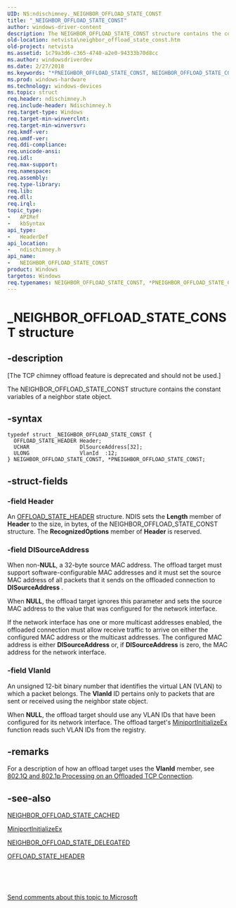 ```yaml
---
UID: NS:ndischimney._NEIGHBOR_OFFLOAD_STATE_CONST
title: "_NEIGHBOR_OFFLOAD_STATE_CONST"
author: windows-driver-content
description: The NEIGHBOR_OFFLOAD_STATE_CONST structure contains the constant variables of a neighbor state object.
old-location: netvista\neighbor_offload_state_const.htm
old-project: netvista
ms.assetid: 1c79a3d6-c365-4740-a2e0-94333b70d8cc
ms.author: windowsdriverdev
ms.date: 2/27/2018
ms.keywords: "*PNEIGHBOR_OFFLOAD_STATE_CONST, NEIGHBOR_OFFLOAD_STATE_CONST, NEIGHBOR_OFFLOAD_STATE_CONST structure [Network Drivers Starting with Windows Vista], PNEIGHBOR_OFFLOAD_STATE_CONST, PNEIGHBOR_OFFLOAD_STATE_CONST structure pointer [Network Drivers Starting with Windows Vista], _NEIGHBOR_OFFLOAD_STATE_CONST, ndischimney/NEIGHBOR_OFFLOAD_STATE_CONST, ndischimney/PNEIGHBOR_OFFLOAD_STATE_CONST, netvista.neighbor_offload_state_const, tcp_chim_struct_3e21fef6-9a3c-4eba-b6fb-31af70a3eaaa.xml"
ms.prod: windows-hardware
ms.technology: windows-devices
ms.topic: struct
req.header: ndischimney.h
req.include-header: Ndischimney.h
req.target-type: Windows
req.target-min-winverclnt: 
req.target-min-winversvr: 
req.kmdf-ver: 
req.umdf-ver: 
req.ddi-compliance: 
req.unicode-ansi: 
req.idl: 
req.max-support: 
req.namespace: 
req.assembly: 
req.type-library: 
req.lib: 
req.dll: 
req.irql: 
topic_type:
-	APIRef
-	kbSyntax
api_type:
-	HeaderDef
api_location:
-	ndischimney.h
api_name:
-	NEIGHBOR_OFFLOAD_STATE_CONST
product: Windows
targetos: Windows
req.typenames: NEIGHBOR_OFFLOAD_STATE_CONST, *PNEIGHBOR_OFFLOAD_STATE_CONST
---
```


# _NEIGHBOR_OFFLOAD_STATE_CONST structure


## -description


<p class="CCE_Message">[The TCP chimney offload feature is deprecated and should not be used.]

The NEIGHBOR_OFFLOAD_STATE_CONST structure contains the constant variables of a neighbor state
  object.


## -syntax


````
typedef struct _NEIGHBOR_OFFLOAD_STATE_CONST {
  OFFLOAD_STATE_HEADER Header;
  UCHAR                DlSourceAddress[32];
  ULONG                VlanId  :12;
} NEIGHBOR_OFFLOAD_STATE_CONST, *PNEIGHBOR_OFFLOAD_STATE_CONST;
````


## -struct-fields




### -field Header

An 
     <a href="..\ndischimney\ns-ndischimney-_offload_state_header.md">OFFLOAD_STATE_HEADER</a> structure. NDIS
     sets the 
     <b>Length</b> member of 
     <b>Header</b> to the size, in bytes, of the NEIGHBOR_OFFLOAD_STATE_CONST structure. The 
     <b>RecognizedOptions</b> member of 
     <b>Header</b> is reserved.


### -field DlSourceAddress

When non-<b>NULL</b>, a 32-byte source MAC address. The offload target must support software-configurable
     MAC addresses and it must set the source MAC address of all packets that it sends on the offloaded
     connection to 
     <b>DlSourceAddress</b> . 
     

When <b>NULL</b>, the offload target ignores this parameter and sets the source MAC address to the value
     that was configured for the network interface.

If the network interface has one or more multicast addresses enabled, the offloaded connection must
     allow receive traffic to arrive on either the configured MAC address or the multicast addresses. The
     configured MAC address is either 
     <b>DlSourceAddress</b> or, if 
     <b>DlSourceAddress</b> is zero, the MAC address for the network interface.


### -field VlanId

An unsigned 12-bit binary number that identifies the virtual LAN (VLAN) to which a packet belongs.
     The 
     <b>VlanId</b> ID pertains only to packets that are sent or received using the neighbor state object.
     

When <b>NULL</b>, the offload target should use any VLAN IDs that have been configured for its network
     interface. The offload target's 
     <a href="..\ndis\nc-ndis-miniport_initialize.md">MiniportInitializeEx</a> function
     reads such VLAN IDs from the registry.


## -remarks



For a description of how an offload target uses the 
    <b>VlanId</b> member, see 
    <a href="https://msdn.microsoft.com/en-us/library/windows/hardware/ff570937">802.1Q
    and 802.1p Processing on an Offloaded TCP Connection</a>.




## -see-also

<a href="..\ndischimney\ns-ndischimney-_neighbor_offload_state_cached.md">NEIGHBOR_OFFLOAD_STATE_CACHED</a>



<a href="..\ndis\nc-ndis-miniport_initialize.md">MiniportInitializeEx</a>



<a href="..\ndischimney\ns-ndischimney-_neighbor_offload_state_delegated.md">
   NEIGHBOR_OFFLOAD_STATE_DELEGATED</a>



<a href="..\ndischimney\ns-ndischimney-_offload_state_header.md">OFFLOAD_STATE_HEADER</a>



 

 

<a href="mailto:wsddocfb@microsoft.com?subject=Documentation%20feedback [netvista\netvista]:%20NEIGHBOR_OFFLOAD_STATE_CONST structure%20 RELEASE:%20(2/27/2018)&amp;body=%0A%0APRIVACY STATEMENT%0A%0AWe use your feedback to improve the documentation. We don't use your email address for any other purpose, and we'll remove your email address from our system after the issue that you're reporting is fixed. While we're working to fix this issue, we might send you an email message to ask for more info. Later, we might also send you an email message to let you know that we've addressed your feedback.%0A%0AFor more info about Microsoft's privacy policy, see http://privacy.microsoft.com/en-us/default.aspx." title="Send comments about this topic to Microsoft">Send comments about this topic to Microsoft</a>

